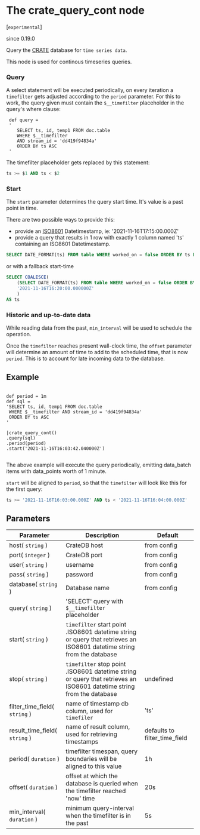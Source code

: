 The crate_query_cont node
=====================

[`experimental`]

since 0.19.0

Query the [CRATE](https://crate.io) database for `time series data`. 

This node is used for continous timeseries queries.

### Query 

A select statement will be executed periodically, on every iteration a `timefilter` gets adjusted according to the `period` parameter.
For this to work, the query given must contain the `$__timefilter` placeholder in the query's where clause:

```dfs 
 def query = 
 '
    SELECT ts, id, temp1 FROM doc.table 
    WHERE $__timefilter 
    AND stream_id = 'dd419f94834a'
    ORDER BY ts ASC
 '
```
The timefilter placeholder gets replaced by this statement:
```sql
ts >= $1 AND ts < $2

```

### Start

The `start` parameter determines the query start time. It's value is a past point in time.

There are two possible ways to provide this:

* provide an [ISO8601](https://en.wikipedia.org/wiki/ISO_8601) Datetimestamp, ie: '2021-11-16T17:15:00.000Z'
* provide a query that results in 1 row with exactly 1 column named 'ts' containing an ISO8601 Datetimestamp.

```sql
SELECT DATE_FORMAT(ts) FROM table WHERE worked_on = false ORDER BY ts LIMIT 1

```

or with a fallback start-time

```sql
SELECT COALESCE(
    (SELECT DATE_FORMAT(ts) FROM table WHERE worked_on = false ORDER BY ts LIMIT 1),
    '2021-11-16T16:20:00.000000Z'
    )
AS ts

```

### Historic and up-to-date data

While reading data from the past, `min_interval` will be used to schedule the operation.

Once the `timefilter` reaches present wall-clock time, the `offset` parameter will determine an amount of time to add to
the scheduled time, that is now `period`. This is to account for late incoming data to the database.



Example
-------
```dfs

def period = 1m
def sql = 
'SELECT ts, id, temp1 FROM doc.table 
 WHERE $__timefilter AND stream_id = 'dd419f94834a'
 ORDER BY ts ASC
'

|crate_query_cont()
.query(sql)
.period(period)  
.start('2021-11-16T16:03:42.040000Z')
 
```
 
The above example will execute the query periodically, emitting data_batch items with data_points worth of 1 minute. 

`start` will be aligned to `period`, so that the `timefilter` will look like this for the first query:
```sql
ts >= '2021-11-16T16:03:00.000Z' AND ts < '2021-11-16T16:04:00.000Z'

```



Parameters
----------

| Parameter                     | Description                                                                                                            | Default                       |
|-------------------------------|------------------------------------------------------------------------------------------------------------------------|-------------------------------|
| host( `string` )              | CrateDB host                                                                                                           | from config                   |
| port( `integer` )             | CrateDB port                                                                                                           | from config                   |
| user( `string` )              | username                                                                                                               | from config                   |
| pass( `string` )              | password                                                                                                               | from config                   |
| database( `string` )          | Database name                                                                                                          | from config                   |
| query( `string` )             | 'SELECT' query with `$__timefilter` placeholder                                                                        |                               |
| start( `string` )             | `timefilter` start point .ISO8601 datetime string or query that retrieves an ISO8601 datetime string from the database |                               |
| stop( `string` )              | `timefilter` stop point .ISO8601 datetime string or query that retrieves an ISO8601 datetime string from the database  | undefined                     |
| filter_time_field( `string` ) | name of timestamp db column, used for `timefiler`                                                                      | 'ts'                          |
| result_time_field( `string` ) | name of result column, used for retrieving timestamps                                                                  | defaults to filter_time_field |
| period( `duration` )          | timefilter timespan, query boundaries will be aligned to this value                                                    | 1h                            |
| offset( `duration` )          | offset at which the database is queried when the timefilter reached 'now' time                                         | 20s                           |
| min_interval( `duration` )    | minimum query-interval when the timefilter is in the past                                                              | 5s                            |
